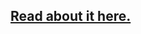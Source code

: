 ## [Read about it here.](https://www.notion.so/ramidem/Regular-Expressions-01cd18d8ed4846b8b7df7b3fbb17000f)
